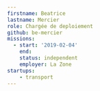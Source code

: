 ```yaml
---
firstname: Beatrice
lastname: Mercier
role: Chargée de deploiement
github: be-mercier
missions:
  - start: '2019-02-04'
    end:
    status: independent
    employer: La Zone
startups:
    - transport
---
```

